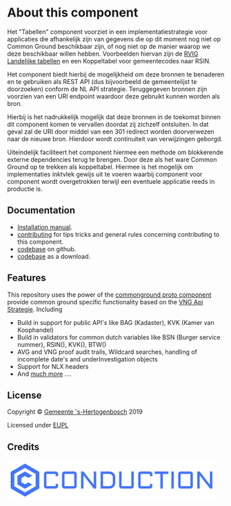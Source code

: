 # About this component

Het "Tabellen" component voorziet in een implementatiestrategie voor applicaties  die afhankelijk zijn van gegevens die op dit moment nog niet op Common Ground beschikbaar zijn, of nog niet op de manier waarop we deze beschikbaar willen hebben. Voorbeelden hiervan zijn de [RVIG Landelijke tabellen]( https://publicaties.rvig.nl/Landelijke_tabellen) en een Koppeltabel voor gemeentecodes naar RSIN. 

Het component biedt hierbij de mogelijkheid om deze bronnen te benaderen en te gebruiken als REST API (dus bijvoorbeeld de gemeentelijst te doorzoeken) conform de NL API strategie. Teruggegeven bronnen zijn voorzien van een URI endpoint waardoor deze gebruikt kunnen worden als bron. 

Hierbij is het nadrukkelijk mogelijk dat deze bronnen in de toekomst binnen dit component komen te vervallen doordat  zij zichzelf ontsluiten. In dat geval zal de URI door middel van een 301 redirect  worden doorverwezen naar de nieuwe bron. Hierdoor wordt continuiteit van verwijzingen geborgd.

Uiteindelijk faciliteert het component hiermee een methode om blokkerende externe dependencies terug te brengen. Door deze als het ware Common Ground op te trekken als koppeltabel. Hiermee is het mogelijk om implementaties inktvlek gewijs uit te voeren waarbij component voor component wordt overgetrokken terwijl een eventuele applicatie reeds in productie is.

## Documentation

- [Installation manual](https://github.com/ConductionNL/bzk-tabellen/blob/master/INSTALLATION.md).
- [contributing](https://github.com/ConductionNL/bzk-tabellen/blob/master/CONTRIBUTING.md) for tips tricks and general rules concerning contributing to this component.
- [codebase](https://github.com/ConductionNL/bzk-tabellen) on github.
- [codebase](https://github.com/ConductionNL/bzk-tabellen/archive/master.zip) as a download.

## Features
This repository uses the power of the [commonground proto component](https://github.com/ConductionNL/commonground-component) provide common ground specific functionality based on the [VNG Api Strategie](https://docs.geostandaarden.nl/api/API-Strategie/). Including  

* Build in support for public API's like BAG (Kadaster), KVK (Kamer van Koophandel)
* Build in validators for common dutch variables like BSN (Burger service nummer), RSIN(), KVK(), BTW()
* AVG and VNG proof audit trails, Wildcard searches, handling of incomplete date's and underInvestigation objects
* Support for NLX headers
* And [much more](https://github.com/ConductionNL/commonground-component) .... 

## License

Copyright &copy; [Gemeente 's-Hertogenbosch](https://www.s-hertogenbosch.nl/) 2019

Licensed under [EUPL](https://github.com/ConductionNL/bzk-tabellen/blob/master/LICENSE.md)

## Credits

[![Conduction](https://raw.githubusercontent.com/ConductionNL/bzk-tabellen/master/resources/logo-conduction.svg?sanitize=true "Conduction")](https://www.conduction.nl/)




